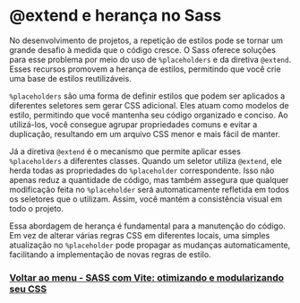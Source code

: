 #  @extend e herança no Sass

No desenvolvimento de projetos, a repetição de estilos pode se tornar um grande desafio à medida que o código cresce. O Sass oferece soluções para esse problema por meio do uso de `%placeholders` e da diretiva `@extend`. Esses recursos promovem a herança de estilos, permitindo que você crie uma base de estilos reutilizáveis.

`%placeholders` são uma forma de definir estilos que podem ser aplicados a diferentes seletores sem gerar CSS adicional. Eles atuam como modelos de estilo, permitindo que você mantenha seu código organizado e conciso. Ao utilizá-los, você consegue agrupar propriedades comuns e evitar a duplicação, resultando em um arquivo CSS menor e mais fácil de manter.

Já a diretiva `@extend` é o mecanismo que permite aplicar esses `%placeholders` a diferentes classes. Quando um seletor utiliza `@extend`, ele herda todas as propriedades do `%placeholder` correspondente. Isso não apenas reduz a quantidade de código, mas também assegura que qualquer modificação feita no `%placeholder` será automaticamente refletida em todos os seletores que o utilizam. Assim, você mantém a consistência visual em todo o projeto.

Essa abordagem de herança é fundamental para a manutenção do código. Em vez de alterar várias regras CSS em diferentes locais, uma simples atualização no `%placeholder` pode propagar as mudanças automaticamente, facilitando a implementação de novas regras de estilo.

### [Voltar ao menu - SASS com Vite: otimizando e modularizando seu CSS](../menu.md)